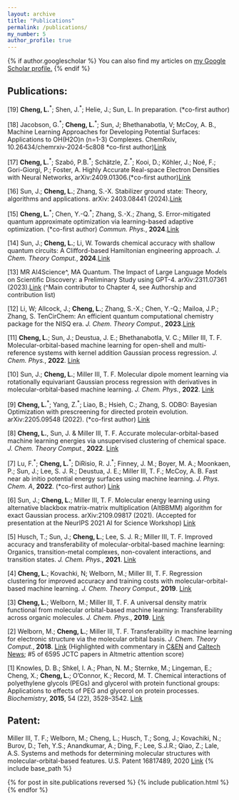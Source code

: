 ```yaml
---
layout: archive
title: "Publications"
permalink: /publications/
my_number: 5
author_profile: true
---
```


{% if author.googlescholar %}
  You can also find my articles on <u><a href="{{https://scholar.google.com/citations?user=hy_oauIAAAAJ&hl=en}}">my Google Scholar profile</a>.</u>
{% endif %}

## Publications:

[19] **Cheng, L.**<sup>\*</sup>; Shen, J.<sup>\*</sup>; Helie, J.; Sun, L. In preparation. (\*co-first author)

[18] Jacobson, G.<sup>\*</sup>; **Cheng, L.**<sup>\*</sup>; Sun, J; Bhethanabotla, V; McCoy, A. B., Machine Learning Approaches for Developing Potential Surfaces: Applications to OH(H2O)n (n=1-3) Complexes. ChemRxiv, 10.26434/chemrxiv-2024-5c808 \*co-first author)[Link](https://chemrxiv.org/engage/chemrxiv/article-details/6771f10581d2151a02521850)

[17] **Cheng, L.**<sup>\*</sup>; Szabó, P.B.<sup>\*</sup>; Schätzle, Z.<sup>\*</sup>; Kooi, D.; Köhler, J.; Noé, F.; Gori-Giorgi, P.; Foster, A. Highly Accurate Real-space Electron Densities with Neural Networks, arXiv:2409.01306.(\*co-first author)[Link](https://arxiv.org/abs/2409.01306)

[16] Sun, J.; **Cheng, L.**; Zhang, S.-X. Stabilizer ground state: Theory, algorithms and applications. arXiv: 2403.08441 (2024).[Link](https://arxiv.org/abs/2403.08441)

[15] **Cheng, L.**<sup>\*</sup>; Chen, Y.-Q.<sup>\*</sup>; Zhang, S.-X.; Zhang, S. Error-mitigated quantum approximate optimization via learning-based adaptive optimization. (\*co-first author) *Commun. Phys.*, **2024**.[Link](https://www.nature.com/articles/s42005-024-01577-x)

[14] Sun, J.; **Cheng, L.**; Li, W. Towards chemical accuracy with shallow quantum circuits: A Clifford-based Hamiltonian engineering approach.  *J. Chem. Theory Comput.*, **2024**.[Link](https://pubs.acs.org/doi/10.1021/acs.jctc.3c00886)

[13] MR AI4Science^, MA Quantum. The Impact of Large Language Models on Scientific Discovery: a Preliminary Study using GPT-4. arXiv:2311.07361 (2023).[Link](https://arxiv.org/abs/2311.07361) (^Main contributor to Chapter 4, see Authorship and contribution list)

[12] Li, W; Allcock, J.; **Cheng, L.**; Zhang, S.-X.; Chen, Y.-Q.; Mailoa, J.P.; Zhang, S. TenCirChem: An efficient quantum computational chemistry package for the NISQ era. *J. Chem. Theory Comput.*, **2023**.[Link](https://pubs.acs.org/doi/abs/10.1021/acs.jctc.3c00319)

[11] **Cheng, L.**; Sun, J.; Deustua, J. E.; Bhethanabotla, V. C.; Miller III, T. F. Molecular-orbital-based machine learning for open-shell and multi-reference systems with kernel addition Gaussian process regression. *J. Chem. Phys.*, **2022**. [Link](https://aip.scitation.org/doi/10.1063/5.0110886)

[10] Sun, J.; **Cheng, L.**; Miller III, T. F. Molecular dipole moment learning via rotationally equivariant Gaussian process regression with derivatives in molecular-orbital-based machine learning. *J. Chem. Phys.*, **2022**. [Link](https://aip.scitation.org/doi/10.1063/5.0101280)

[9] **Cheng, L.**<sup>\*</sup>; Yang, Z.<sup>\*</sup>; Liao, B.; Hsieh, C.; Zhang, S. ODBO: Bayesian Optimization with prescreening for directed protein evolution. arXiv:2205.09548 (2022). (\*co-first author) [Link](https://arxiv.org/abs/2205.09548)

[8] **Cheng, L.**, Sun, J. & Miller III, T. F. Accurate molecular-orbital-based machine learning energies via unsupervised clustering of chemical space. *J. Chem. Theory Comput.*,  **2022**. [Link](https://pubs.acs.org/doi/10.1021/acs.jctc.2c00396)

[7] Lu, F.<sup>\*</sup>; **Cheng, L.**<sup>\*</sup>; DiRisio, R. J.<sup>\*</sup>; Finney, J. M.; Boyer, M. A.; Moonkaen, P.; Sun, J.; Lee, S. J. R.; Deustua, J. E.; Miller III, T. F.; McCoy, A. B. Fast near ab initio potential energy surfaces using machine learning. *J. Phys. Chem. A*, **2022**. (\*co-first author) [Link](https://pubs.acs.org/doi/abs/10.1021/acs.jpca.2c02243)

[6] Sun, J.; **Cheng, L.**; Miller III, T. F. Molecular energy learning using alternative blackbox matrix-matrix multiplication (AltBBMM) algorithm for exact Gaussian process. arXiv:2109.09817 (2021). (Accepted for presentation at the NeurIPS 2021 AI for Science Workshop) [Link](https://openreview.net/pdf?id=lyJ9BRKUzms)

[5] Husch, T.; Sun, J.; **Cheng, L.**; Lee, S. J. R.; Miller III, T. F. Improved accuracy and transferability of molecular-orbital-based machine learning: Organics, transition-metal complexes, non-covalent interactions, and transition states. *J. Chem. Phys.*, **2021**. [Link](https://aip.scitation.org/doi/abs/10.1063/5.0032362)

[4] **Cheng, L.**; Kovachki, N; Welborn, M.; Miller III, T. F. Regression clustering for improved accuracy and training costs with molecular-orbital-based machine learning. *J. Chem. Theory Comput.*, **2019**. [Link](https://pubs.acs.org/doi/abs/10.1021/acs.jctc.9b00884)

[3] **Cheng, L.**; Welborn, M.; Miller III, T. F. A universal density matrix functional from molecular orbital-based machine learning: Transferability across organic molecules. *J. Chem. Phys.*, **2019**. [Link](https://aip.scitation.org/doi/full/10.1063/1.5088393)

[2] Welborn, M.; **Cheng, L.**; Miller III, T. F. Transferability in machine learning for electronic structure via the molecular orbital basis. *J. Chem. Theory Comput.*, **2018**. [Link](https://pubs.acs.org/doi/abs/10.1021/acs.jctc.8b00636) (Highlighted with commentary in [C&EN](https://cen.acs.org/physical-chemistry/computational-chemistry/Machine-learning-predicts-electronic-properties/96/web/2018/08) and [Caltech News](http://www.caltech.edu/news/researchers-put-ai-work-making-chemistry-predictions-83357); #5 of 6595 JCTC papers in Altmetric attention score)

[1] Knowles, D. B.; Shkel, I. A.; Phan, N. M.; Sternke, M.; Lingeman, E.; Cheng, X.; **Cheng, L.**; O’Connor, K.; Record, M. T. Chemical interactions of polyethylene glycols (PEGs) and glycerol with protein functional groups: Applications to effects of PEG and glycerol on protein processes. *Biochemistry*, **2015**, 54 (22), 3528–3542. [Link](https://pubs.acs.org/doi/10.1021/acs.biochem.5b00246)


## Patent:

Miller III, T. F.; Welborn, M.; Cheng, L.; Husch, T.; Song, J.; Kovachiki, N.; Burov, D.; Teh, Y.S.; Anandkumar, A.; Ding, F.; Lee, S.J.R.; Qiao, Z.; Lale, A.S. Systems and methods for determining molecular structures with molecular-orbital-based features. U.S. Patent 16817489, 2020 [Link](https://patents.google.com/patent/US20200294630A1/en)
{% include base_path %}

{% for post in site.publications reversed %}
  {% include publication.html %}
{% endfor %}
